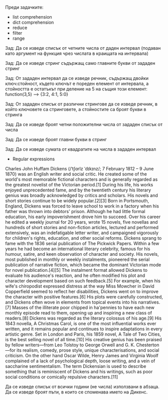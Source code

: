 Преди задачките:
- list comprehension
- dict comprehension
- reduce
- filter
- range

Зад: Да се изведе списък от четните числа от даден интервал (подаван като аргумент на функция чрез числата в краищата на интервала)

Зад: Да се изведе стринг съдържащ само главните букви от зададен стринг

Зад: От зададен интервал да се изведе речник, съдържащ двойки ключ:стойност, където ключът е пореден елемент от интервала, а стойността е остатъкът при деление на 5 на същия този елемент:
function(3,5) --> {3:2, 4:1, 5:0}

Зад: От зададен списък от различни стрингове да се изведе речник, в който ключовете са стринговете, а стойностите са броят букви в стринга

Зад: Да се изведе броят четни положителни числа от зададен списък от числа

Зад: Да се изведе броят главни букви в стринг

Зад: Да се изведе сумата от квадратите на числа в зададен интервал


- Regular expressions

Charles John Huffam Dickens (/ˈtʃɑrlz ˈdɪkɪnz/; 7 February 1812 – 9 June 1870) was an English writer and social critic. He created some of the world's most memorable fictional characters and is generally regarded as the greatest novelist of the Victorian period.[1] During his life, his works enjoyed unprecedented fame, and by the twentieth century his literary genius was broadly acknowledged by critics and scholars. His novels and short stories continue to be widely popular.[2][3]
Born in Portsmouth, England, Dickens was forced to leave school to work in a factory when his father was thrown into debtors' prison. Although he had little formal education, his early impoverishment drove him to succeed. Over his career he edited a weekly journal for 20 years, wrote 15 novels, five novellas and hundreds of short stories and non-fiction articles, lectured and performed extensively, was an indefatigable letter writer, and campaigned vigorously for children's rights, education, and other social reforms.
Dickens sprang to fame with the 1836 serial publication of The Pickwick Papers. Within a few years he had become an international literary celebrity, famous for his humour, satire, and keen observation of character and society. His novels, most published in monthly or weekly instalments, pioneered the serial publication of narrative fiction, which became the dominant Victorian mode for novel publication.[4][5] The instalment format allowed Dickens to evaluate his audience's reaction, and he often modified his plot and character development based on such feedback.[5] For example, when his wife's chiropodist expressed distress at the way Miss Mowcher in David Copperfield seemed to reflect her disabilities, Dickens went on to improve the character with positive features.[6] His plots were carefully constructed, and Dickens often wove in elements from topical events into his narratives.[7] Masses of the illiterate poor chipped in ha'pennies to have each new monthly episode read to them, opening up and inspiring a new class of readers.[8]
Dickens was regarded as the literary colossus of his age.[9] His 1843 novella, A Christmas Carol, is one of the most influential works ever written, and it remains popular and continues to inspire adaptations in every artistic genre. Set in London and Paris, his 1859 novel, A Tale of Two Cities, is the best selling novel of all time.[10] His creative genius has been praised by fellow writers—from Leo Tolstoy to George Orwell and G. K. Chesterton—for its realism, comedy, prose style, unique characterisations, and social criticism. On the other hand Oscar Wilde, Henry James and Virginia Woolf complained of a lack of psychological depth, loose writing, and a vein of saccharine sentimentalism. The term Dickensian is used to describe something that is reminiscent of Dickens and his writings, such as poor social conditions or comically repulsive characters.[11]

Да се изведе списък от всички години (не числа) използвани в абзаца.
Да се изведе броят пъти, в които се споменава името на Дикенс.
